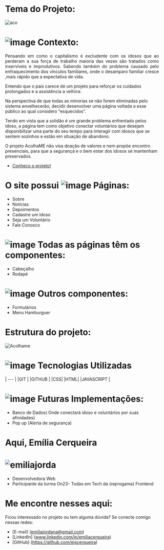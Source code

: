 <h1 whidth="50">Tema do Projeto:</h1>

![aco](https://github.com/ejscerqueira/AcolhaMe/assets/61998637/802d01cc-13de-4ccd-b3eb-545a0f42ab9e)



# ![image](https://github.com/ejscerqueira/AcolhaMe/assets/61998637/dd7e74a6-e86f-4383-b198-4c74d70b4e65) Contexto: 
<p align="justify">Pensando em como o capitalismo é excludente com os idosos que ao perderam a sua força de trabalho maioria das vezes são tratados como inservíveis e improdutivos.
Sabendo também do problema causado pelo enfraquecimento dos vínculos familiares, onde o desamparo familiar cresce ,mais rápido que a expectativa de vida.<p>
<p>Entendo que o pais carece de um projeto para reforçar os cuidados prolongados e a assistência a velhice.</p>
<p>Na perspectiva de que todas as minorias se não forem eliminadas pelo sistema envelhecerão, decidir desenvolver uma página voltada a esse público ao qual considero “esquecidos”.</p>
<p>Tendo em vista que a solidão é um grande problema enfrentado pelos idoso, a página tem como objetivo conectar voluntários que desejam disponibilizar uma parte do seu tempo para interagir com idosos que se sentem sozinhos e estão em situação de abandono.</p>
O projeto AcolhaME não visa doação de valores e nem propõe encontro presenciais, para que a segurança e o bem estar dos idosos se mantenham preservados.

 - <a href="https://acolhame.netlify.app/" target="_blank" class="noticias-link">Conheço o projeto!</a></p>


 # O site possui ![image](https://github.com/ejscerqueira/final-/assets/61998637/4ff42989-f04f-4f81-960a-7d3d537f1556) Páginas: 

-	Sobre
- Notícias
- Depoimentos
-	Cadastre um Idoso
- Seja um Voluntário 
-	Fale Conosco

# ![image](https://github.com/ejscerqueira/final-/assets/61998637/a101bf88-58f5-4411-bc49-029f4bff872a) Todas as páginas têm os componentes:

- Cabeçalho 
- Rodapé



# ![image](https://github.com/ejscerqueira/final-/assets/61998637/fc56f28c-a798-458b-9b0b-3e9d0ef6ea51) Outros componentes:

- Formulários
- Menu Hamburguer

# Estrutura do projeto:
![Acolhame](https://github.com/ejscerqueira/AcolhaMe/assets/61998637/36859415-806c-474d-803b-3c64bff837bd)




# ![image](https://github.com/ejscerqueira/final-/assets/61998637/f761f362-ffac-4bfb-b654-90b76c2994ce) Tecnologias Utilizadas


| --- |
|GIT | 
|GITHUB | 
|CSS| 
|HTML|
|JAVASCRIPT |


# ![image](https://github.com/ejscerqueira/final-/assets/61998637/56a61fce-b6bb-4cb7-bd62-90d4240334ac) Futuras Implementações:
-	Banco de Dados( Onde conectará idoso e voluntários por suas afinidades)
-	Pop up (Alerta de segurança)


# Aqui, Emília Cerqueira 
# ![emiliajorda](https://github.com/ejscerqueira/final-/assets/61998637/f41584c1-0204-4fb1-8843-e0272e852584)


-	Desenvolvedora Web
-	Participante da turma On23- Todas em Tech da (reprogama) Frontend

 # Me encontre nesses aqui:

Ficou interessado no projeto ou tem alguma dúvida? Se conecte comigo nessas redes:

- [E-mail]
  (emiliajordana@gmail.com)
- [LinkedIn]
  (www.linkedin.com/in/emíliacerqueira)
- [GitHub]
  (https://github.com/ejscerqueira)




















